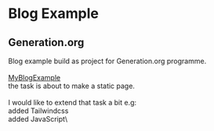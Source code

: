 # Blog Example
## Generation.org
Blog example build as project for Generation.org programme.\
\
<a link href='https://myblogexample.netlify.app/#top' target="_blank">MyBlogExample</a>\
the task is about to make a static page.\
\
I would like to extend that task a bit e.g:\
added Tailwindcss\
added JavaScript\

